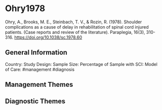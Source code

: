 # Ohry1978
Ohry, A., Brooks, M. E., Steinbach, T. V., & Rozin, R. (1978). Shoulder complications as a cause of delay in rehabilitation of spinal cord injured patients. (Case reports and review of the literature). Paraplegia, 16(3), 310-316. https://doi.org/10.1038/sc.1978.60 

## General Information
Country: 
Study Design: 
Sample Size: 
Percentage of Sample with SCI:
Model of Care: #management #diagnosis

## Management Themes


## Diagnostic Themes

